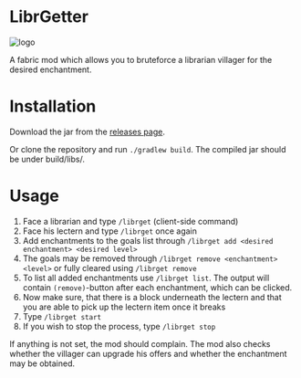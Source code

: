 # LibrGetter
![logo](https://repository-images.githubusercontent.com/494582079/ff4c06f7-2c03-4f56-bf4d-6ec8d95e0345)

A fabric mod which allows you to bruteforce
a librarian villager for the desired enchantment.

# Installation
Download the jar from the [releases page](https://github.com/gXLg/libr-getter/releases/latest).

Or clone the repository and run `./gradlew build`.
The compiled jar should be under build/libs/.

# Usage
1. Face a librarian and type `/librget` (client-side command)
2. Face his lectern and type `/librget` once again
3. Add enchantments to the goals list through `/librget add <desired enchantment> <desired level>`
4. The goals may be removed through `/librget remove <enchantment> <level>`
or fully cleared using `/librget remove`
5. To list all added enchantments use `/librget list`. The output will contain `(remove)`-button
after each enchantment, which can be clicked.
6. Now make sure, that there is a block underneath the lectern
and that you are able to pick up the lectern item once it breaks
6. Type `/librget start`
7. If you wish to stop the process, type `/librget stop`

If anything is not set, the mod should complain. The mod also checks whether the villager can
upgrade his offers and whether the enchantment may be obtained.